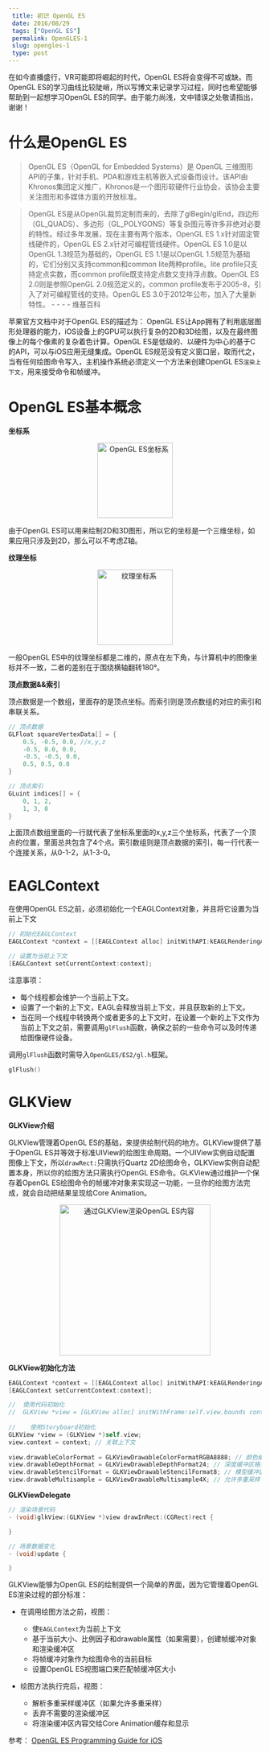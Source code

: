 ```yaml
---
 title: 初识 OpenGL ES
 date: 2016/08/29
 tags: ["OpenGL ES"]
 permalink: OpenGLES-1
 slug: opengles-1
 type: post
---
```


在如今直播盛行，VR可能即将崛起的时代，OpenGL ES将会变得不可或缺。而OpenGL ES的学习曲线比较陡峭，所以写博文来记录学习过程，同时也希望能够帮助到一起想学习OpenGL ES的同学。由于能力尚浅，文中错误之处敬请指出，谢谢！


# 什么是OpenGL ES
> OpenGL ES（OpenGL for Embedded Systems）是 OpenGL 三维图形API的子集，针对手机、PDA和游戏主机等嵌入式设备而设计。该API由Khronos集团定义推广，Khronos是一个图形软硬件行业协会，该协会主要关注图形和多媒体方面的开放标准。

> OpenGL ES是从OpenGL裁剪定制而来的，去除了glBegin/glEnd，四边形（GL_QUADS）、多边形（GL_POLYGONS）等复杂图元等许多非绝对必要的特性。经过多年发展，现在主要有两个版本，OpenGL ES 1.x针对固定管线硬件的，OpenGL ES 2.x针对可编程管线硬件。OpenGL ES 1.0是以OpenGL 1.3规范为基础的，OpenGL ES 1.1是以OpenGL 1.5规范为基础的，它们分别又支持common和common lite两种profile。lite profile只支持定点实数，而common profile既支持定点数又支持浮点数。OpenGL ES 2.0则是参照OpenGL 2.0规范定义的，common profile发布于2005-8，引入了对可编程管线的支持。OpenGL ES 3.0于2012年公布，加入了大量新特性。              - - - - 维基百科

苹果官方文档中对于OpenGL ES的描述为：
OpenGL ES让App拥有了利用底层图形处理器的能力，iOS设备上的GPU可以执行复杂的2D和3D绘图，以及在最终图像上的每个像素的复杂着色计算。OpenGL ES是低级的、以硬件为中心的基于C的API，可以与iOS应用无缝集成。OpenGL ES规范没有定义窗口层，取而代之，当有任何绘图命令写入，主机操作系统必须定义一个方法来创建OpenGL ES`渲染上下文`，用来接受命令和帧缓冲。

# OpenGL ES基本概念

**坐标系**

<div align="center">
<img src="http://ooo.0o0.ooo/2016/08/29/57c3f86c6f12c.jpg" width="150" height="显示高度" alt="OpenGL ES坐标系"/>
</div>


由于OpenGL ES可以用来绘制2D和3D图形，所以它的坐标是一个三维坐标，如果应用只涉及到2D，那么可以不考虑Z轴。

**纹理坐标**


<div align="center">
<img src="http://ooo.0o0.ooo/2016/08/29/57c3fcfd8bfc2.jpg" width="150" alt="纹理坐标系">
</div>

一般OpenGL ES中的纹理坐标都是二维的，原点在左下角，与计算机中的图像坐标并不一致，二者的差别在于围绕横轴翻转180°。

**顶点数据&&索引**

顶点数据是一个数组，里面存的是顶点坐标。而索引则是顶点数组的对应的索引和串联关系。

```C
// 顶点数据
GLFloat squareVertexData[] = {
    0.5, -0.5, 0.0, //x,y,z
    -0.5, 0.0, 0.0,
    -0.5, -0.5, 0.0,
    0.5, 0.5, 0.0 
}

// 顶点索引
GLuint indices[] = {
    0, 1, 2,
    1, 3, 0
}
```

上面顶点数组里面的一行就代表了坐标系里面的x,y,z三个坐标系，代表了一个顶点的位置，里面总共包含了4个点。索引数组则是顶点数据的索引，每一行代表一个连接关系，从0-1-2，从1-3-0。

# EAGLContext

在使用OpenGL ES之前，必须初始化一个EAGLContext对象，并且将它设置为当前上下文


```ObjectiveC
// 初始化EAGLContext
EAGLContext *context = [[EAGLContext alloc] initWithAPI:kEAGLRenderingAPIOpenGLES2]; 

// 设置为当前上下文
[EAGLContext setCurrentContext:context];
```

注意事项：

* 每个线程都会维护一个当前上下文。
* 设置了一个新的上下文，EAGL会释放当前上下文，并且获取新的上下文。
* 当在同一个线程中转换两个或者更多的上下文时，在设置一个新的上下文作为当前上下文之前，需要调用`glFlush`函数，确保之前的一些命令可以及时传递给图像硬件设备。

调用`glFlush`函数时需导入`OpenGLES/ES2/gl.h`框架。


```C
glFlush()
```

# GLKView

**GLKView介绍**

GLKView管理着OpenGL ES的基础，来提供绘制代码的地方。GLKView提供了基于OpenGL ES并等效于标准UIView的绘图生命周期。一个UIView实例自动配置图像上下文，所以`drawRect:`只需执行Quartz 2D绘图命令，GLKView实例自动配置本身，所以你的绘图方法只需执行OpenGL ES命令。GLKView通过维护一个保存着OpenGL ES绘图命令的帧缓冲对象来实现这一功能，一旦你的绘图方法完成，就会自动把结果呈现给Core Animation。

<div align="center">
<img src="http://ooo.0o0.ooo/2016/08/29/57c460e7a3f36.png" height=300 alt="通过GLKView渲染OpenGL ES内容">
</div>

**GLKView初始化方法**


```ObjectiveC
EAGLContext *context = [[EAGLContext alloc] initWithAPI:kEAGLRenderingAPIOpenGLES2];
[EAGLContext setCurrentContext:context];

//  使用代码初始化
//  GLKView *view = [GLKView alloc] initWithFrame:self.view.bounds context:context
    
//    使用Storyboard初始化
GLKView *view = (GLKView *)self.view;
view.context = context; // 关联上下文
    
view.drawableColorFormat = GLKViewDrawableColorFormatRGBA8888; // 颜色缓冲区格式
view.drawableDepthFormat = GLKViewDrawableDepthFormat24; // 深度缓冲区格式
view.drawableStencilFormat = GLKViewDrawableStencilFormat8; // 模型缓冲区格式
view.drawableMultisample = GLKViewDrawableMultisample4X; // 允许多重采样 (多重采样主要用于反锯齿，只对多边形的边缘进行抗锯齿处理，资源消耗较小，最常见的反锯齿), 如果允许了多重采样，必须测试性能
```

**GLKViewDelegate**


```ObjectiveC
// 渲染场景代码
- (void)glkView:(GLKView *)view drawInRect:(CGRect)rect {

}

// 场景数据变化
- (void)update {

}
```

GLKView能够为OpenGL ES的绘制提供一个简单的界面，因为它管理着OpenGL ES渲染过程的部分标准：


* 在调用绘图方法之前，视图：
    * 使`EAGLContext`为当前上下文
    * 基于当前大小、比例因子和drawable属性（如果需要），创建帧缓冲对象和渲染缓冲区
    * 将帧缓冲对象作为绘图命令的当前目标
    * 设置OpenGL ES视图端口来匹配帧缓冲区大小


* 绘图方法执行完后，视图：
    * 解析多重采样缓冲区（如果允许多重采样）
    * 丢弃不需要的渲染缓冲区
    * 将渲染缓冲区内容交给Core Animation缓存和显示

参考：
    [OpenGL ES Programming Guide for iOS
 ](https://developer.apple.com/library/ios/documentation/3DDrawing/Conceptual/OpenGLES_ProgrammingGuide/Introduction/Introduction.html#//apple_ref/doc/uid/TP40008793-CH1-SW1)



















